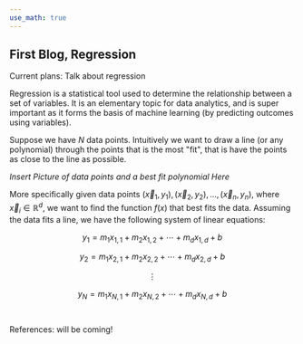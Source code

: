 ```yaml
---
use_math: true
---
```

## First Blog, Regression

Current plans: Talk about regression

Regression is a statistical tool used to determine the relationship between a set of variables. It is an elementary topic for data analytics, and is super important as it forms the basis of machine learning (by predicting outcomes using variables).

Suppose we have *N* data points. Intuitively we want to draw a line (or any polynomial) through the points that is the most "fit", that is have the points as close to the line as possible.

*Insert Picture of data points and a best fit polynomial Here*

More specifically given data points $(\vec{x}_1, y_1), (\vec{x}_2, y_2), ... , (\vec{x}_n, y_n)$, where $\vec{x}_i \in \mathbb{R}^d$, we want to find the function $f(x)$ that best fits the data.
Assuming the data fits a line, we have the following system of linear equations:

$$ y_1 = m_1x_{1,1} + m_2x_{1,2} + \cdots + m_dx_{1,d} + b $$

$$ y_2 = m_1x_{2,1} + m_2x_{2,2} + \cdots + m_dx_{2,d} + b $$

$$\vdots $$

$$ y_N = m_1x_{N,1} + m_2x_{N,2} + \cdots + m_dx_{N,d} + b $$


```


```



References: will be coming!
